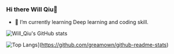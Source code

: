 ### Hi there Will Qiu👋

- 🌱 I’m currently learning Deep learning and coding skill.

<!--
**greamown/greamown** is a ✨ _special_ ✨ repository because its `README.md` (this file) appears on your GitHub profile.

Here are some ideas to get you started:

- 🔭 I’m currently working on ...
- 🌱 I’m currently learning ...
- 👯 I’m looking to collaborate on ...
- 🤔 I’m looking for help with ...
- 💬 Ask me about ...
- 📫 How to reach me: ...
- 😄 Pronouns: ...
- ⚡ Fun fact: ...
-->

![Will_Qiu's GitHub stats](https://github-readme-stats.vercel.app/api?username=greamown&show_icons=true&bg_color=00000000)

![Top Langs](https://github-readme-stats.vercel.app/api/top-langs/?username=greamown&layout=donut)](https://github.com/greamown/github-readme-stats)
